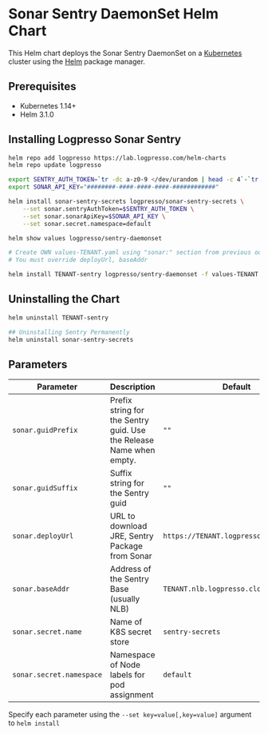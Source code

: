 # Sonar Sentry DaemonSet Helm Chart

This Helm chart deploys the Sonar Sentry DaemonSet on a [Kubernetes](http://kubernetes.io) cluster using the [Helm](https://helm.sh) package manager.

## Prerequisites

- Kubernetes 1.14+
- Helm 3.1.0

## Installing Logpresso Sonar Sentry

```bash
helm repo add logpresso https://lab.logpresso.com/helm-charts
helm repo update logpresso

export SENTRY_AUTH_TOKEN=`tr -dc a-z0-9 </dev/urandom | head -c 4`-`tr -dc a-z0-9 </dev/urandom | head -c 4`
export SONAR_API_KEY="########-####-####-####-############"

helm install sonar-sentry-secrets logpresso/sonar-sentry-secrets \
    --set sonar.sentryAuthToken=$SENTRY_AUTH_TOKEN \
    --set sonar.sonarApiKey=$SONAR_API_KEY \
    --set sonar.secret.namespace=default

helm show values logpresso/sentry-daemonset

# Create OWN values-TENANT.yaml using "sonar:" section from previous output
# You must override deployUrl, baseAddr

helm install TENANT-sentry logpresso/sentry-daemonset -f values-TENANT.yaml
```


## Uninstalling the Chart

```bash
helm uninstall TENANT-sentry

## Uninstalling Sentry Permanently
helm uninstall sonar-sentry-secrets
```

## Parameters

| Parameter | Description | Default |
| --------- | ----------- | ------- |
| `sonar.guidPrefix` | Prefix string for the Sentry guid. Use the Release Name when empty. | `""` |
| `sonar.guidSuffix` | Suffix string for the Sentry guid | `""` |
| `sonar.deployUrl` | URL to download JRE, Sentry Package from Sonar | `https://TENANT.logpresso.cloud:44300` |
| `sonar.baseAddr` | Address of the Sentry Base (usually NLB) | `TENANT.nlb.logpresso.cloud` |
| `sonar.secret.name` | Name of K8S secret store | `sentry-secrets` |
| `sonar.secret.namespace` | Namespace of Node labels for pod assignment | `default` |

Specify each parameter using the `--set key=value[,key=value]` argument to `helm install`